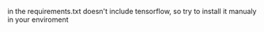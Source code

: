 in the requirements.txt doesn't include tensorflow, so try to install it manualy in your enviroment
